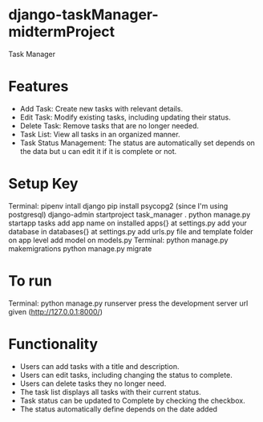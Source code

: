 # django-taskManager-midtermProject
Task Manager


# Features
- Add Task: Create new tasks with relevant details.
- Edit Task: Modify existing tasks, including updating their status.
- Delete Task: Remove tasks that are no longer needed.
- Task List: View all tasks in an organized manner.
- Task Status Management: The status are automatically set depends on the data but u can edit it if it is complete or not.

# Setup Key
  Terminal:
    pipenv intall django
    pip install psycopg2 (since I'm using postgresql)
    django-admin startproject task_manager .
    python manage.py startapp tasks
  add app name on installed apps{} at settings.py
  add your database in databases{} at settings.py
  add urls.py file and template folder on app level
  add model on models.py
  Terminal:
    python manage.py makemigrations
    python manage.py migrate
# To run
  Terminal:
    python manage.py runserver
    press the development server url given (http://127.0.0.1:8000/)

# Functionality
- Users can add tasks with a title and description.
- Users can edit tasks, including changing the status to complete.
- Users can delete tasks they no longer need.
- The task list displays all tasks with their current status.
- Task status can be updated to Complete by checking the checkbox.
- The status automatically define depends on the date added
